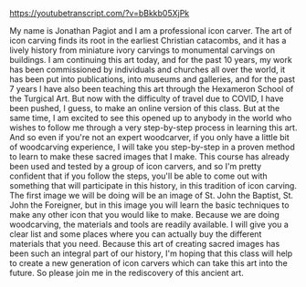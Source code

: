 https://youtubetranscript.com/?v=bBkkb05XjPk

 My name is Jonathan Pagiot and I am a professional icon carver. The art of icon carving finds its root in the earliest Christian catacombs, and it has a lively history from miniature ivory carvings to monumental carvings on buildings. I am continuing this art today, and for the past 10 years, my work has been commissioned by individuals and churches all over the world, it has been put into publications, into museums and galleries, and for the past 7 years I have also been teaching this art through the Hexameron School of the Turgical Art. But now with the difficulty of travel due to COVID, I have been pushed, I guess, to make an online version of this class. But at the same time, I am excited to see this opened up to anybody in the world who wishes to follow me through a very step-by-step process in learning this art. And so even if you're not an expert woodcarver, if you only have a little bit of woodcarving experience, I will take you step-by-step in a proven method to learn to make these sacred images that I make. This course has already been used and tested by a group of icon carvers, and so I'm pretty confident that if you follow the steps, you'll be able to come out with something that will participate in this history, in this tradition of icon carving. The first image we will be doing will be an image of St. John the Baptist, St. John the Foreigner, but in this image you will learn the basic techniques to make any other icon that you would like to make. Because we are doing woodcarving, the materials and tools are readily available. I will give you a clear list and some places where you can actually buy the different materials that you need. Because this art of creating sacred images has been such an integral part of our history, I'm hoping that this class will help to create a new generation of icon carvers which can take this art into the future. So please join me in the rediscovery of this ancient art.